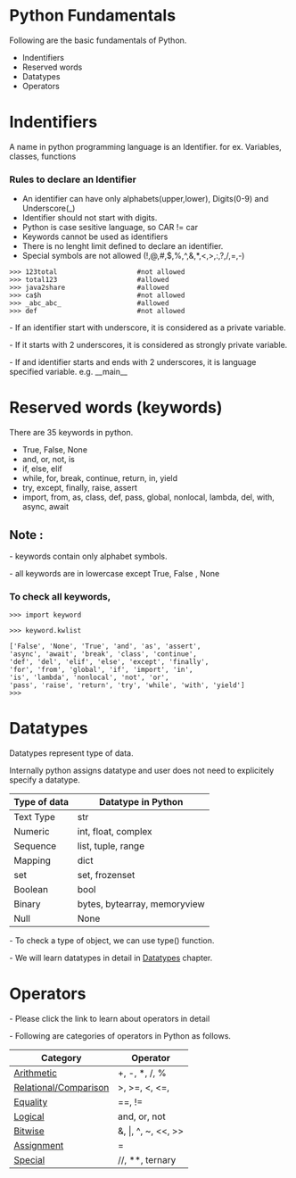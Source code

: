 # Python Fundamentals

Following are the basic fundamentals of Python.
*	Indentifiers
*	Reserved words
*	Datatypes
*	Operators

# Indentifiers
A name in python programming language is an Identifier.
for ex. Variables, classes, functions
	
### Rules to declare an Identifier
* An identifier can have only alphabets(upper,lower), Digits(0-9) and Underscore(_)
* Identifier should not start with digits.
* Python is case sesitive language, so CAR != car
* Keywords cannot be used as identifiers
* There is no lenght limit defined to declare an identifier.
* Special symbols are not allowed (!,@,#,$,%,^,&,*,<,>,:,?,/,=,-)
```
>>> 123total					#not allowed
>>> total123					#allowed
>>> java2share					#allowed
>>> ca$h						#not allowed
>>> _abc_abc_					#allowed
>>> def							#not allowed
```		
\- If an identifier start with underscore, it is considered as a private variable.

\- If it starts with 2 underscores, it is considered as strongly private variable.

\- If and identifier starts and ends with 2 underscores, it is language specified variable. e.g. \_\_main\_\_

# Reserved words (keywords)
There are 35 keywords in python.
-	True, False, None	
-	and, or, not, is
-	if, else, elif
-	while, for, break, continue, return, in, yield
-	try, except, finally, raise, assert
-	import, from, as, class, def, pass, global,
	nonlocal, lambda, del, with, async, await
		
## Note : 
\- keywords contain only alphabet symbols.

\- all keywords are in lowercase except True, False , None
			
### To check all keywords,
```
>>> import keyword

>>> keyword.kwlist

['False', 'None', 'True', 'and', 'as', 'assert', 
'async', 'await', 'break', 'class', 'continue', 
'def', 'del', 'elif', 'else', 'except', 'finally', 
'for', 'from', 'global', 'if', 'import', 'in', 
'is', 'lambda', 'nonlocal', 'not', 'or', 
'pass', 'raise', 'return', 'try', 'while', 'with', 'yield']
>>>
``` 
# Datatypes

Datatypes represent type of data.

Internally python assigns datatype and user does not need to explicitely specify a datatype.

Type of data | Datatype in Python
----------|----------
Text Type|str
Numeric|int, float, complex
Sequence|list, tuple, range
Mapping|dict
set|set, frozenset
Boolean|bool
Binary|bytes, bytearray, memoryview
Null|None

\- To check a type of object, we can use type() function.

\- We will learn datatypes in detail in [Datatypes](https://github.com/rohanratn/Python-Study-Material/blob/master/Chapters/Datatypes.md) chapter.


# Operators

\- Please click the link to learn about operators in detail

\- Following are categories of operators in Python as follows.

Category|Operator
--------|--------
[Arithmetic](https://github.com/rohanratn/Python-Study-Material/blob/master/Chapters/Arithmetic%20operators.md)| +, -, *, /, %
[Relational/Comparison](https://github.com/rohanratn/Python-Study-Material/blob/master/Chapters/Relational%20operators.md)|>, >=, <, <=, 
[Equality](https://github.com/rohanratn/Python-Study-Material/blob/master/Chapters/Equality%20Operator.md) | ==, !=
[Logical](https://github.com/rohanratn/Python-Study-Material/blob/master/Chapters/Logical%20operator.md)| and, or, not
[Bitwise](https://github.com/rohanratn/Python-Study-Material/blob/master/Chapters/Bitwise%20operators.md)| &, \|, ^, ~, <<, >>
[Assignment](https://github.com/rohanratn/Python-Study-Material/blob/master/Chapters/Assignment%20operator.md) | =
[Special](https://github.com/rohanratn/Python-Study-Material/blob/master/Chapters/Special%20operators.md)| //, **, ternary

